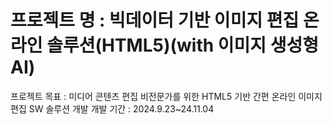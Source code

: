 # 프로젝트 명 : 빅데이터 기반 이미지 편집 온라인 솔루션(HTML5)(with 이미지 생성형 AI)

프로젝트 목표 : 미디어 콘텐츠 편집 비전문가를 위한 HTML5 기반 간편 온라인 이미지 편집 SW 솔루션 개발
개발 기간 : 2024.9.23~24.11.04
